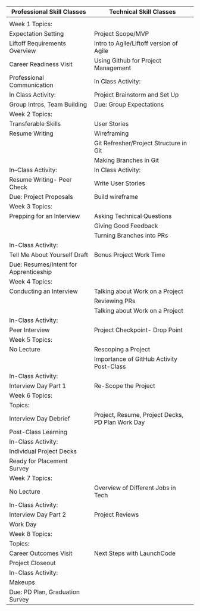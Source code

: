 |Professional Skill Classes | Technical Skill Classes|
|---| --- |
|||
| Week 1 Topics: |  |
| Expectation Setting| Project Scope/MVP|
| Liftoff Requirements Overview |Intro to Agile/Liftoff version of Agile|
| Career Readiness Visit|Using Github for Project Management|
| Professional Communication|In Class Activity: |
| In Class Activity: |Project Brainstorm and Set Up |
| Group Intros, Team Building| Due: Group Expectations |
| Week 2 Topics:| |
| Transferable Skills|User Stories |
| Resume Writing| Wireframing |
| | Git Refresher/Project Structure in Git|
| | Making Branches in Git|
| In–Class Activity:|In Class Activity: |
| Resume Writing- Peer Check| Write User Stories |
| Due: Project Proposals | Build wireframe |
| Week 3 Topics:| |
| Prepping for an Interview|Asking Technical Questions | 
| |Giving Good Feedback|
| |Turning Branches into PRs
| In-Class Activity:|
| Tell Me About Yourself Draft| Bonus Project Work Time
| Due: Resumes/Intent for Apprenticeship |
| Week 4 Topics:| |
| Conducting an Interview| Talking about Work on a Project
| |Reviewing PRs|
| | Talking about Work on a Project |
| In-Class Activity:|
| Peer Interview |Project Checkpoint- Drop Point|
| Week 5 Topics:| |
| No Lecture| Rescoping a Project 
| | Importance of GitHub Activity Post-Class |
| In-Class Activity: | |
| Interview Day Part 1| Re-Scope the Project
| Week 6 Topics:| |
| Topics:|
| Interview Day Debrief| Project, Resume, Project Decks, PD Plan Work Day| 
| Post-Class Learning| |
| In-Class Activity:| |
| Individual Project Decks| |
| Ready for Placement Survey| |
| Week 7 Topics:| |
| No Lecture| Overview of Different Jobs in Tech |
| In-Class Activity:| |
| Interview Day Part 2| Project Reviews|  
| Work Day|
| Week 8 Topics:| |
| Topics:|
| Career Outcomes Visit| Next Steps with LaunchCode |
| Project Closeout | 
| In-Class Activity:|
| Makeups|
| Due: PD Plan, Graduation Survey|